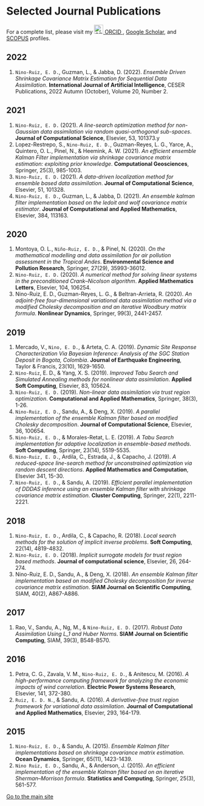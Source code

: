 # Selected Journal Publications

For a complete list, please visit my <a href="https://orcid.org/0000-0001-7784-8163" target="_blank">
<img alt="ORCID logo" src="https://info.orcid.org/wp-content/uploads/2019/11/orcid_24x24.png" width="24" height="24" />
ORCID
</a>, <a href="https://scholar.google.com/citations?user=IE8dAAgAAAAJ&hl=en" target="_blank">Google Scholar</a>, and <a href="https://www.scopus.com/authid/detail.uri?authorId=36603283600" target="_blank">SCOPUS</a> profiles.

## 2022

1. `Nino-Ruiz, E. D.`, Guzman, L., & Jabba, D. (2022). _Ensemble Driven Shrinkage Covariance Matrix Estimation for Sequential Data Assimilation_. **International Journal of Artificial Intelligence**, CESER Publications,  2022 Autumn (October), Volume 20, Number 2.

## 2021

1. `Nino-Ruiz, E. D.` (2021). _A line-search optimization method for non-Gaussian data assimilation via random quasi-orthogonal sub-spaces_. **Journal of Computational Science**, Elsevier,  53, 101373.y
2. Lopez-Restrepo, S., `Nino-Ruiz, E. D.`, Guzman-Reyes, L. G., Yarce, A., Quintero, O. L., Pinel, N., & Heemink, A. W. (2021). _An efficient ensemble Kalman Filter implementation via shrinkage covariance matrix estimation: exploiting prior knowledge_. **Computational Geosciences**, Springer, 25(3), 985-1003.
3. `Nino-Ruiz, E. D.` (2021). _A data-driven localization method for ensemble based data assimilation_. **Journal of Computational Science**, Elsevier, 51, 101328.
4. `Nino-Ruiz, E. D.`, Guzman, L., & Jabba, D. (2021). _An ensemble kalman filter implementation based on the ledoit and wolf covariance matrix estimator_. **Journal of Computational and Applied Mathematics**, Elsevier, 384, 113163.

## 2020

1. Montoya, O. L., `Niño-Ruiz, E. D.`, & Pinel, N. (2020). _On the mathematical modelling and data assimilation for air pollution assessment in the Tropical Andes_. **Environmental Science and Pollution Research**, Springer, 27(29), 35993-36012.
2. `Nino-Ruiz, E. D.` (2020). _A numerical method for solving linear systems in the preconditioned Crank–Nicolson algorithm_. **Applied Mathematics Letters**, Elsevier, 104, 106254.
3. Nino-Ruiz, E. D., Guzman-Reyes, L. G., & Beltran-Arrieta, R. (2020). _An adjoint-free four-dimensional variational data assimilation method via a modified Cholesky decomposition and an iterative Woodbury matrix formula_. **Nonlinear Dynamics**, Springer, 99(3), 2441-2457.

## 2019

1. Mercado, V., `Nino, E. D.`, & Arteta, C. A. (2019). _Dynamic Site Response Characterization Via Bayesian Inference: Analysis of the SGC Station Deposit in Bogota, Colombia_. **Journal of Earthquake Engineering**, Taylor & Francis, 23(10), 1629-1650.
2. `Nino-Ruiz`, E. D., & Yang, X. S. (2019). _Improved Tabu Search and Simulated Annealing methods for nonlinear data assimilation_. **Applied Soft Computing**, Elsevier, 83, 105624.
3. `Nino-Ruiz, E. D.` (2019). _Non-linear data assimilation via trust region optimization_. **Computational and Applied Mathematics**, Springer, 38(3), 1-26.
4. `Nino-Ruiz, E. D.`, Sandu, A., & Deng, X. (2019). _A parallel implementation of the ensemble Kalman filter based on modified Cholesky decomposition_. **Journal of Computational Science**, Elsevier, 36, 100654.
5. `Nino-Ruiz, E. D.`, & Morales-Retat, L. E. (2019). _A Tabu Search implementation for adaptive localization in ensemble-based methods_. **Soft Computing**, Springer, 23(14), 5519-5535.
6. `Nino-Ruiz, E. D.`, Ardila, C., Estrada, J., & Capacho, J. (2019). _A reduced-space line-search method for unconstrained optimization via random descent directions_. **Applied Mathematics and Computation**, Elsevier 341, 15-30.
7. `Nino-Ruiz, E. D.`, & Sandu, A. (2019). _Efficient parallel implementation of DDDAS inference using an ensemble Kalman filter with shrinkage covariance matrix estimation_. **Cluster Computing**, Springer, 22(1), 2211-2221.

## 2018

1. `Nino-Ruiz, E. D.`, Ardila, C., & Capacho, R. (2018). _Local search methods for the solution of implicit inverse problems_. **Soft Computing**, 22(14), 4819-4832.
2. `Nino-Ruiz, E. D.` (2018). _Implicit surrogate models for trust region based methods_. **Journal of computational science**, Elsevier, 26, 264-274.
3. Nino-Ruiz, E. D., Sandu, A., & Deng, X. (2018). _An ensemble Kalman filter implementation based on modified Cholesky decomposition for inverse covariance matrix estimation_. **SIAM Journal on Scientific Computing**, SIAM, 40(2), A867-A886.

## 2017

1. Rao, V., Sandu, A., Ng, M., & `Nino-Ruiz, E. D.` (2017). _Robust Data Assimilation Using L_1 and Huber Norms_. **SIAM Journal on Scientific Computing**, SIAM, 39(3), B548-B570.

## 2016

1. Petra, C. G., Zavala, V. M., `Nino-Ruiz, E. D.`, & Anitescu, M. (2016). _A high-performance computing framework for analyzing the economic impacts of wind correlation_. **Electric Power Systems Research**, Elsevier, 141, 372-380.
2. `Ruiz, E. D. N.`, & Sandu, A. (2016). _A derivative-free trust region framework for variational data assimilation_. **Journal of Computational and Applied Mathematics**, Elsevier, 293, 164-179.

## 2015

1. `Nino-Ruiz, E. D.`, & Sandu, A. (2015). _Ensemble Kalman filter implementations based on shrinkage covariance matrix estimation_. **Ocean Dynamics**, Springer, 65(11), 1423-1439.
2. `Nino Ruiz, E. D.`, Sandu, A., & Anderson, J. (2015). _An efficient implementation of the ensemble Kalman filter based on an iterative Sherman–Morrison formula_. **Statistics and Computing**, Springer, 25(3), 561-577.

[Go to the main site](index.md)
